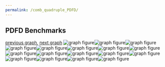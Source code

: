 ```yaml
---
permalink: /comb_quadruple_PDFD/
---
```



## PDFD Benchmarks

[previous graph](../comb_quadruple_O/), [next graph](../comb_quadruple_RB/)
![graph figure](./images/quadruple/PDFD/PDFD-A_box.png)![graph figure](./images/quadruple/PDFD/PDFD-AVL_box.png)![graph figure](./images/quadruple/PDFD/PDFD-CYPHERD_box.png)![graph figure](./images/quadruple/PDFD/PDFD-EGG_box.png)![graph figure](./images/quadruple/PDFD/PDFD-F_box.png)![graph figure](./images/quadruple/PDFD/PDFD-FACE_box.png)![graph figure](./images/quadruple/PDFD/PDFD-FLOYD_box.png)![graph figure](./images/quadruple/PDFD/PDFD-H_box.png)![graph figure](./images/quadruple/PDFD/PDFD-JSOND_box.png)![graph figure](./images/quadruple/PDFD/PDFD-K_box.png)![graph figure](./images/quadruple/PDFD/PDFD-O_box.png)![graph figure](./images/quadruple/PDFD/PDFD-PDFD_box.png)![graph figure](./images/quadruple/PDFD/PDFD-RB_box.png)![graph figure](./images/quadruple/PDFD/PDFD-ROD_box.png)![graph figure](./images/quadruple/PDFD/PDFD-SMATRIX_box.png)![graph figure](./images/quadruple/PDFD/PDFD-SORTD_box.png)![graph figure](./images/quadruple/PDFD/PDFD-ZB_box.png)